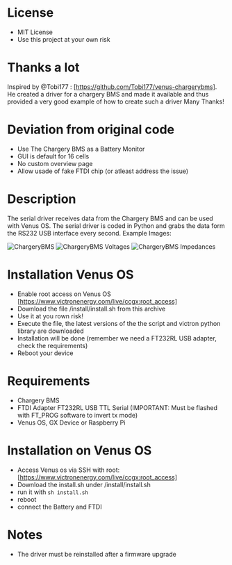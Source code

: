# License
 - MIT License
 - Use this project at your own risk

# Thanks a lot

Inspired by @Tobi177 : [https://github.com/Tobi177/venus-chargerybms].
He created a driver for a chargery BMS and made it available and thus provided a very good example of how to create such a driver
Many Thanks!

# Deviation from original code
 - Use The Chargery BMS as a Battery Monitor
 - GUI is default for 16 cells
 - No custom overview page
 - Allow usade of fake FTDI chip (or atleast address the issue)

# Description

The serial driver receives data from the Chargery BMS and can be used with Venus OS. The serial driver is coded in Python
and grabs the data form the RS232 USB interface every second. Example Images:

![ChargeryBMS](https://raw.githubusercontent.com/Tobi177/venus-chargerybms/master/examples/chargerybms.png)
![ChargeryBMS Voltages](https://raw.githubusercontent.com/Tobi177/venus-chargerybms/master/examples/chargerybmsvoltages.png)
![ChargeryBMS Impedances](https://raw.githubusercontent.com/Tobi177/venus-chargerybms/master/examples/chargerybmsimpedances.png)

# Installation Venus OS
 - Enable root access on Venus OS [https://www.victronenergy.com/live/ccgx:root_access]
 - Download the file /install/install.sh from this archive
 - Use it at you rown risk!
 - Execute the file, the latest versions of the the script and victron python library are downloaded
 - Installation will be done (remember we need a FT232RL USB adapter, check the requirements)
 - Reboot your device

# Requirements

- Chargery BMS
- FTDI Adapter FT232RL USB TTL Serial (IMPORTANT: Must be flashed with FT_PROG software to invert tx mode)
- Venus OS, GX Device or Raspberry Pi

# Installation on Venus OS
- Access Venus os via SSH with root: [https://www.victronenergy.com/live/ccgx:root_access]
- Download the install.sh under /install/install.sh
- run it with `sh install.sh`
- reboot
- connect the Battery and FTDI

# Notes
- The driver must be reinstalled after a firmware upgrade

